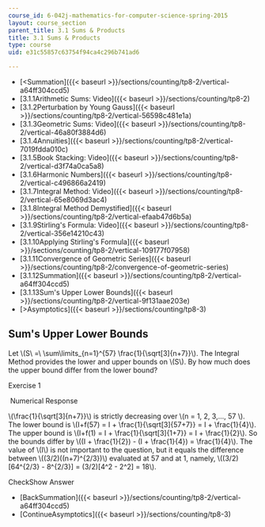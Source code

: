 ```yaml
---
course_id: 6-042j-mathematics-for-computer-science-spring-2015
layout: course_section
parent_title: 3.1 Sums & Products
title: 3.1 Sums & Products
type: course
uid: e31c55857c63754f94ca4c296b741ad6

---
```


*   [<Summation]({{< baseurl >}}/sections/counting/tp8-2/vertical-a64ff304ccd5)
*   [3.1.1Arithmetic Sums: Video]({{< baseurl >}}/sections/counting/tp8-2)
*   [3.1.2Perturbation by Young Gauss]({{< baseurl >}}/sections/counting/tp8-2/vertical-56598c481e1a)
*   [3.1.3Geometric Sums: Video]({{< baseurl >}}/sections/counting/tp8-2/vertical-46a80f3884d6)
*   [3.1.4Annuities]({{< baseurl >}}/sections/counting/tp8-2/vertical-7019fdda010c)
*   [3.1.5Book Stacking: Video]({{< baseurl >}}/sections/counting/tp8-2/vertical-d3f74a0ca5a8)
*   [3.1.6Harmonic Numbers]({{< baseurl >}}/sections/counting/tp8-2/vertical-c496866a2419)
*   [3.1.7Integral Method: Video]({{< baseurl >}}/sections/counting/tp8-2/vertical-65e8069d3ac4)
*   [3.1.8Integral Method Demystified]({{< baseurl >}}/sections/counting/tp8-2/vertical-efaab47d6b5a)
*   [3.1.9Stirling's Formula: Video]({{< baseurl >}}/sections/counting/tp8-2/vertical-356e14210c43)
*   [3.1.10Applying Stirling's Formula]({{< baseurl >}}/sections/counting/tp8-2/vertical-109177f07958)
*   [3.1.11Convergence of Geometric Series]({{< baseurl >}}/sections/counting/tp8-2/convergence-of-geometric-series)
*   [3.1.12Summation]({{< baseurl >}}/sections/counting/tp8-2/vertical-a64ff304ccd5)
*   [3.1.13Sum's Upper Lower Bounds]({{< baseurl >}}/sections/counting/tp8-2/vertical-9f131aae203e)
*   [\>Asymptotics]({{< baseurl >}}/sections/counting/tp8-3)

Sum's Upper Lower Bounds
------------------------

  

Let \\(S\\ =\\ \\sum\\limits\_{n=1}^{57} \\frac{1}{\\sqrt\[3\]{n+7}}\\). The Integral Method provides the lower and upper bounds on \\(S\\). By how much does the upper bound differ from the lower bound?

Exercise 1

&nbsp;Numerical Response&nbsp;

\\(\\frac{1}{\\sqrt\[3\]{n+7}}\\) is strictly decreasing over \\(n = 1, 2, 3,..., 57 \\). The lower bound is \\(I+f(57) = I + \\frac{1}{\\sqrt\[3\]{57+7}} = I + \\frac{1}{4}\\). The upper bound is \\(I+f(1) = I + \\frac{1}{\\sqrt\[3\]{1+7}} = I + \\frac{1}{2}\\). So the bounds differ by \\((I + \\frac{1}{2}) - (I + \\frac{1}{4}) = \\frac{1}{4}\\). The value of \\(I\\) is not important to the question, but it equals the difference between \\((3/2)((n+7)^{2/3})\\) evaluated at 57 and at 1, namely, \\((3/2)\[64^{2/3} - 8^{2/3}\] = (3/2)\[4^2 - 2^2\] = 18\\).

CheckShow Answer

*   [BackSummation]({{< baseurl >}}/sections/counting/tp8-2/vertical-a64ff304ccd5)
*   [ContinueAsymptotics]({{< baseurl >}}/sections/counting/tp8-3)